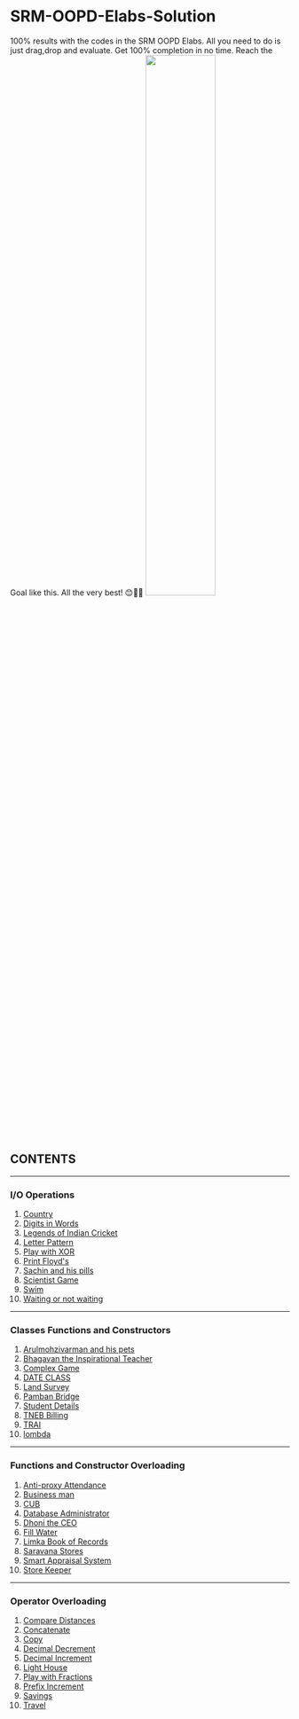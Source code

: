 # SRM-OOPD-Elabs-Solution
100% results with the codes in the SRM OOPD Elabs. All you need to do is just drag,drop and evaluate. Get 100% completion in no time. Reach the Goal like this. All the very best! 😊👍🏻
<img src="https://user-images.githubusercontent.com/64016811/97787511-ba744500-1bd8-11eb-81c6-95ef24995705.jpg" width=50%>

## CONTENTS

<hr>

### I/O Operations

<ol>
  <li><a href="https://raw.githubusercontent.com/MainakRepositor/SRM-OOPS-Elabs-Solution/master/1.IO%20Operations/Country.cpp?token=APINDK73NM7TUUCM7S54CCK7VPNNE">Country</a></li>
  <li><a href="https://raw.githubusercontent.com/MainakRepositor/SRM-OOPS-Elabs-Solution/master/1.IO%20Operations/Digits%20in%20Words.cpp?token=APINDK5BTFF7LZIZ4KDTAMS7VPNSM">Digits in Words</a></li>
  <li><a href="https://raw.githubusercontent.com/MainakRepositor/SRM-OOPS-Elabs-Solution/master/1.IO%20Operations/Legends%20of%20Indian%20Cricket.cpp?token=APINDKY53MKVTRBZFTG5W727VPNUW">Legends of Indian Cricket</a></li>
  <li><a href="https://raw.githubusercontent.com/MainakRepositor/SRM-OOPS-Elabs-Solution/master/1.IO%20Operations/Letter%20Pattern.cpp">Letter Pattern</a></li>
  <li><a href="https://raw.githubusercontent.com/MainakRepositor/SRM-OOPS-Elabs-Solution/master/1.IO%20Operations/Play%20with%20XOR.cpp">Play with XOR</a></li>
  <li><a href="https://raw.githubusercontent.com/MainakRepositor/SRM-OOPS-Elabs-Solution/master/1.IO%20Operations/Print%20Floyd's.cpp">Print Floyd's</a></li>
  <li><a href="https://raw.githubusercontent.com/MainakRepositor/SRM-OOPS-Elabs-Solution/master/1.IO%20Operations/Sachin%20and%20his%20Pills.cpp">Sachin and his pills</a></li>
  <li><a href="https://raw.githubusercontent.com/MainakRepositor/SRM-OOPS-Elabs-Solution/master/1.IO%20Operations/Scientist%20Game.cpp">Scientist Game</a></li>
  <li><a href="https://raw.githubusercontent.com/MainakRepositor/SRM-OOPS-Elabs-Solution/master/1.IO%20Operations/Swim.cpp">Swim</a></li>
  <li><a href="https://raw.githubusercontent.com/MainakRepositor/SRM-OOPS-Elabs-Solution/master/1.IO%20Operations/Waiting%20or%20not%20Waiting.cpp">Waiting or not waiting</a></li>
</ol>

<hr>

### Classes Functions and Constructors

<ol>
  <li><a href="https://raw.githubusercontent.com/MainakRepositor/SRM-OOPS-Elabs-Solution/master/2.Classes%20Functions%20and%20Constructors/Arulmozhivarman%20and%20his%20pets.cpp">Arulmohzivarman and his pets</a></li>
  <li><a href="https://raw.githubusercontent.com/MainakRepositor/SRM-OOPS-Elabs-Solution/master/2.Classes%20Functions%20and%20Constructors/Bhagavan%20the%20%20Inspirational%20Teacher.cpp">Bhagavan the Inspirational Teacher</a></li>
  <li><a href="https://raw.githubusercontent.com/MainakRepositor/SRM-OOPS-Elabs-Solution/master/2.Classes%20Functions%20and%20Constructors/Complex%20Game.cpp">Complex Game</a></li>
  <li><a href="https://raw.githubusercontent.com/MainakRepositor/SRM-OOPS-Elabs-Solution/master/2.Classes%20Functions%20and%20Constructors/DATE%20CLASS.cpp">DATE CLASS</a></li>
  <li><a href="https://raw.githubusercontent.com/MainakRepositor/SRM-OOPS-Elabs-Solution/master/2.Classes%20Functions%20and%20Constructors/Land%20Survey.cpp">Land Survey</a></li>
  <li><a href="https://raw.githubusercontent.com/MainakRepositor/SRM-OOPS-Elabs-Solution/master/2.Classes%20Functions%20and%20Constructors/Pamban%20Bridge.cpp">Pamban Bridge</a></li>
  <li><a href="https://raw.githubusercontent.com/MainakRepositor/SRM-OOPS-Elabs-Solution/master/2.Classes%20Functions%20and%20Constructors/Student%20Details.cpp">Student Details</a></li>
  <li><a href="https://raw.githubusercontent.com/MainakRepositor/SRM-OOPS-Elabs-Solution/master/2.Classes%20Functions%20and%20Constructors/TNEB%20Billing.cpp">TNEB Billing</a></li>
  <li><a href="https://raw.githubusercontent.com/MainakRepositor/SRM-OOPS-Elabs-Solution/master/2.Classes%20Functions%20and%20Constructors/TRAI.cpp">TRAI</a></li>
  <li><a href="https://raw.githubusercontent.com/MainakRepositor/SRM-OOPS-Elabs-Solution/master/2.Classes%20Functions%20and%20Constructors/lombda.cpp">lombda</a></li>
</ol>

<hr>

### Functions and Constructor Overloading

<ol>
  <li><a href="https://raw.githubusercontent.com/MainakRepositor/SRM-OOPS-Elabs-Solution/master/3.Functions%20and%20Constructor%20Overloading/Anti-proxy%20Attendance.cpp">Anti-proxy Attendance</a></li>
  <li><a href="https://raw.githubusercontent.com/MainakRepositor/SRM-OOPS-Elabs-Solution/master/3.Functions%20and%20Constructor%20Overloading/Business%20man.cpp">Business man</a></li>
  <li><a href="https://raw.githubusercontent.com/MainakRepositor/SRM-OOPS-Elabs-Solution/master/3.Functions%20and%20Constructor%20Overloading/CUB.cpp">CUB</a></li>
  <li><a href="https://raw.githubusercontent.com/MainakRepositor/SRM-OOPS-Elabs-Solution/master/3.Functions%20and%20Constructor%20Overloading/Database%20Administrator.cpp">Database Administrator</a></li>
  <li><a href="https://raw.githubusercontent.com/MainakRepositor/SRM-OOPS-Elabs-Solution/master/3.Functions%20and%20Constructor%20Overloading/Dhoni%20the%20CEO.cpp">Dhoni the CEO</a></li>
  <li><a href="https://raw.githubusercontent.com/MainakRepositor/SRM-OOPS-Elabs-Solution/master/3.Functions%20and%20Constructor%20Overloading/Fill%20Water.cpp">Fill Water</a></li>
  <li><a href="https://raw.githubusercontent.com/MainakRepositor/SRM-OOPS-Elabs-Solution/master/3.Functions%20and%20Constructor%20Overloading/Limka%20Book%20of%20Records.cpp">Limka Book of Records</a></li>
  <li><a href="https://raw.githubusercontent.com/MainakRepositor/SRM-OOPS-Elabs-Solution/master/3.Functions%20and%20Constructor%20Overloading/Saravana%20Stores.cpp">Saravana Stores</a></li>
  <li><a href="https://raw.githubusercontent.com/MainakRepositor/SRM-OOPS-Elabs-Solution/master/3.Functions%20and%20Constructor%20Overloading/Smart%20Appraisal%20System.cpp">Smart Appraisal System</a></li>
  <li><a href="https://raw.githubusercontent.com/MainakRepositor/SRM-OOPS-Elabs-Solution/master/3.Functions%20and%20Constructor%20Overloading/Store%20Keeper.cpp">Store Keeper</a></li>
  </ol>
  
<hr>

### Operator Overloading

<ol>
  <li><a href="https://raw.githubusercontent.com/MainakRepositor/SRM-OOPS-Elabs-Solution/master/4.Operator%20Overloading/Compare%20Distances.cpp">Compare Distances</a></li>
  <li><a href="https://raw.githubusercontent.com/MainakRepositor/SRM-OOPS-Elabs-Solution/master/4.Operator%20Overloading/Concatenate.cpp">Concatenate</a></li>
  <li><a href="https://raw.githubusercontent.com/MainakRepositor/SRM-OOPS-Elabs-Solution/master/4.Operator%20Overloading/Copy.cpp">Copy</a></li>
  <li><a href="https://raw.github.com/MainakRepositor/SRM-OOPS-Elabs-Solution/blob/master/4.Operator%20Overloading/Decimal%20Decrement.cpp">Decimal Decrement</a></li>
  <li><a href="https://raw.githubusercontent.com/MainakRepositor/SRM-OOPS-Elabs-Solution/master/4.Operator%20Overloading/Decimal%20Increment.cpp">Decimal Increment</a></li>
  <li><a href="https://raw.githubusercontent.com/MainakRepositor/SRM-OOPS-Elabs-Solution/master/4.Operator%20Overloading/Light%20House.cpp">Light House</a></li>
  <li><a href="https://raw.githubusercontent.com/MainakRepositor/SRM-OOPS-Elabs-Solution/master/4.Operator%20Overloading/Play%20with%20Fraction.cpp">Play with Fractions</a></li>
  <li><a href="https://raw.githubusercontent.com/MainakRepositor/SRM-OOPS-Elabs-Solution/master/4.Operator%20Overloading/Prefix%20Increment.cpp">Prefix Increment</a></li>
  <li><a href="https://raw.githubusercontent.com/MainakRepositor/SRM-OOPS-Elabs-Solution/master/4.Operator%20Overloading/Savings.cpp">Savings</a></li>
  <li><a href="https://raw.github.com/MainakRepositor/SRM-OOPS-Elabs-Solution/blob/master/4.Operator%20Overloading/Travel.cpp">Travel</a></li>
  </ol>
